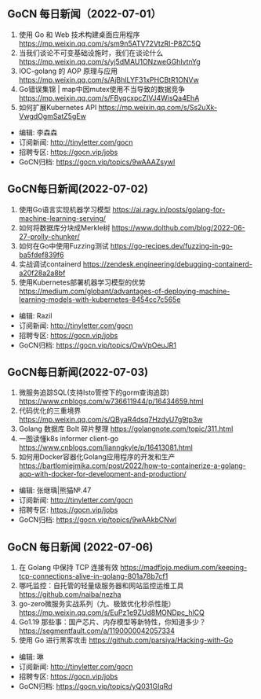 ## GoCN 每日新闻（2022-07-01）

1. 使用 Go 和 Web 技术构建桌面应用程序 https://mp.weixin.qq.com/s/sm9n5ATV72VtzRI-P8ZC5Q
2. 当我们谈论不可变基础设施时，我们在谈论什么 https://mp.weixin.qq.com/s/yj5dMAU1ONzweGGhlvtnYg
3. IOC-golang 的 AOP 原理与应用 https://mp.weixin.qq.com/s/AjBhlLYF31xPHCBtR1ONVw
4. Go错误集锦 | map中因mutex使用不当导致的数据竞争 https://mp.weixin.qq.com/s/FByqcxpcZIVJ4WisQa4EhA
5. 如何扩展Kubernetes API https://mp.weixin.qq.com/s/Ss2uXk-VwgdOgmSatZ5gEw

* 编辑: 李森森
* 订阅新闻: http://tinyletter.com/gocn
* 招聘专区: https://gocn.vip/jobs
* GoCN归档: https://gocn.vip/topics/9wAAAZsywl

## GoCN每日新闻(2022-07-02)

1. 使用Go语言实现机器学习模型 https://ai.ragv.in/posts/golang-for-machine-learning-serving/  
2. 如何将数据库分块成Merkle树 https://www.dolthub.com/blog/2022-06-27-prolly-chunker/  
3. 如何在Go中使用Fuzzing测试 https://go-recipes.dev/fuzzing-in-go-ba5fdef839f6 
4. 实战调试containerd https://zendesk.engineering/debugging-containerd-a20f28a2a8bf
5. 使用Kubernetes部署机器学习模型的优势 https://medium.com/globant/advantages-of-deploying-machine-learning-models-with-kubernetes-8454cc7c565e  
 
* 编辑: Razil
* 订阅新闻: http://tinyletter.com/gocn
* 招聘专区: https://gocn.vip/jobs
* GoCN归档: https://gocn.vip/topics/OwVpOeuJR1


## GoCN每日新闻(2022-07-03)

1. 微服务追踪SQL(支持Isto管控下的gorm查询追踪) https://www.cnblogs.com/w736611944/p/16434659.html
2. 代码优化的三重境界 https://mp.weixin.qq.com/s/QByaR4dsq7HzdyU7g9tp3w
3. Golang 数据库 Bolt 碎片整理 https://golangnote.com/topic/311.html
4. 一图读懂k8s informer client-go https://www.cnblogs.com/lianngkyle/p/16413081.html
5. 如何用Docker容器化Golang应用程序的开发和生产 https://bartlomiejmika.com/post/2022/how-to-containerize-a-golang-app-with-docker-for-development-and-production/
 
* 编辑: 张继瑀|熊猫№.47
* 订阅新闻: http://tinyletter.com/gocn
* 招聘专区: https://gocn.vip/jobs
* GoCN归档: https://gocn.vip/topics/9wAAkbCNwl

## GoCN 每日新闻 (2022-07-06)

1. 在 Golang 中保持 TCP 连接有效 https://madflojo.medium.com/keeping-tcp-connections-alive-in-golang-801a78b7cf1
2. 哪吒监控：自托管的轻量级服务器和网站监控运维工具 https://github.com/naiba/nezha
3. go-zero微服务实战系列（九、极致优化秒杀性能）https://mp.weixin.qq.com/s/EuPz1e9ZUd8MONDpc_hlCQ
4. Go1.19 那些事：国产芯片、内存模型等新特性，你知道多少？ https://segmentfault.com/a/1190000042057334
5. 使用 Go 进行黑客攻击 https://github.com/parsiya/Hacking-with-Go

- 编辑: 琳 
- 订阅新闻: http://tinyletter.com/gocn
- 招聘专区: https://gocn.vip/jobs
- GoCN归档:  https://gocn.vip/topics/yQ031GIqRd
